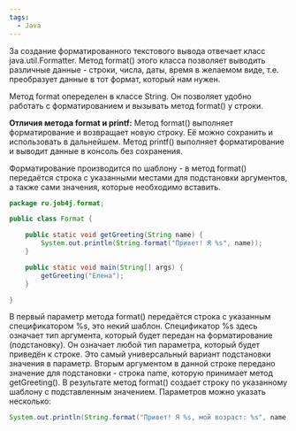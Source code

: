 ```yaml
---
tags:
  - Java
---
```

За создание форматированного текстового вывода отвечает класс java.util.Formatter. Метод format() этого класса позволяет выводить различные данные - строки, числа, даты, время в желаемом виде, т.е. преобразует данные в тот формат, который нам нужен.

Метод format опеределен в классе String. Он позволяет удобно работать с форматированием и вызывать метод format() у строки.

**Отличия метода format и printf:**
Метод format() выполняет форматирование и возвращает новую строку. Её можно сохранить и использовать в дальнейшем. 
Метод printf() выполняет форматирование и выводит данные в консоль без сохранения.

Форматирование производится по шаблону - в метод format() передаётся строка с указанными местами для подстановки аргументов, а также сами значения, которые необходимо вставить.
```java
package ru.job4j.format;

public class Format {

    public static void getGreeting(String name) {
        System.out.println(String.format("Привет! Я %s", name));
    }

    public static void main(String[] args) {
        getGreeting("Елена");
    }

}
```
В первый параметр метода format() передаётся строка с указанным спецификатором %s, это некий шаблон. Спецификатор %s здесь означает тип аргумента, который будет передан на форматирование (подстановку). Он означает любой тип параметра, который будет приведён к строке. Это самый универсальный вариант подстановки значения в параметр. Вторым аргументом в данной строке передано значение для подстановки - строка name, которую принимает метод getGreeting(). В результате метод format() создает строку по указанному шаблону с подставленным значением.
Параметров можно указать несколько:
```java
System.out.println(String.format("Привет! Я %s, мой возраст: %s", name, age));
```
